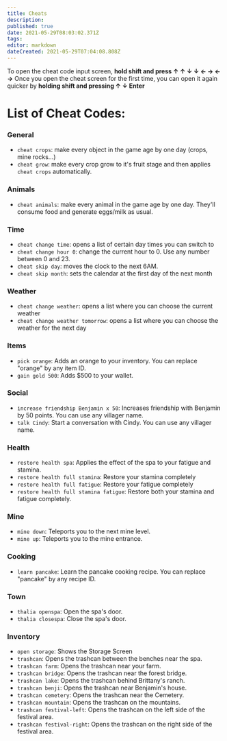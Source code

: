 ```yaml
---
title: Cheats
description: 
published: true
date: 2021-05-29T08:03:02.371Z
tags: 
editor: markdown
dateCreated: 2021-05-29T07:04:08.808Z
---
```


To open the cheat code input screen, **hold shift and press ↑ ↑ ↓ ↓ ← → ← →**
Once you open the cheat screen for the first time, you can open it again quicker by **holding shift and pressing ↑ ↓ Enter**

# List of Cheat Codes:

### General
* `cheat crops`: make every object in the game age by one day (crops, mine rocks...)
* `cheat grow`: make every crop grow to it's fruit stage and then applies `cheat crops` automatically.

### Animals
* `cheat animals`: make every animal in the game age by one day. They'll consume food and generate eggs/milk as usual.

### Time
* `cheat change time`: opens a list of certain day times you can switch to
* `cheat change hour 0`: change the current hour to 0. Use any number between 0 and 23.
* `cheat skip day`: moves the clock to the next 6AM.
* `cheat skip month`: sets the calendar at the first day of the next month

### Weather
* `cheat change weather`: opens a list where you can choose the current weather
* `cheat change weather tomorrow`: opens a list where you can choose the weather for the next day

### Items
* `pick orange`: Adds an orange to your inventory. You can replace "orange" by any item ID.
* `gain gold 500`: Adds $500 to your wallet. 

### Social
* `increase friendship Benjamin x 50`: Increases friendship with Benjamin by 50 points. You can use any villager name.
* `talk Cindy`: Start a conversation with Cindy. You can use any villager name.

### Health
* `restore health spa`: Applies the effect of the spa to your fatigue and stamina.
* `restore health full stamina`: Restore your stamina completely
* `restore health full fatigue`: Restore your fatigue completely
* `restore health full stamina fatigue`: Restore both your stamina and fatigue completely.

### Mine
* `mine down`: Teleports you to the next mine level.
* `mine up`: Teleports you to the mine entrance.

### Cooking
* `learn pancake`: Learn the pancake cooking recipe. You can replace "pancake" by any recipe ID.

### Town
* `thalia openspa`: Open the spa's door.
* `thalia closespa`: Close the spa's door.


### Inventory
* `open storage`: Shows the Storage Screen
* `trashcan`: Opens the trashcan between the benches near the spa.
* `trashcan farm`: Opens the trashcan near your farm.
* `trashcan bridge`: Opens the trashcan near the forest bridge.
* `trashcan lake`: Opens the trashcan behind Brittany's ranch.
* `trashcan benji`: Opens the trashcan near Benjamin's house.
* `trashcan cemetery`: Opens the trashcan near the Cemetery.
* `trashcan mountain`: Opens the trashcan on the mountains.
* `trashcan festival-left`: Opens the trashcan on the left side of the festival area.
* `trashcan festival-right`: Opens the trashcan on the right side of the festival area.

